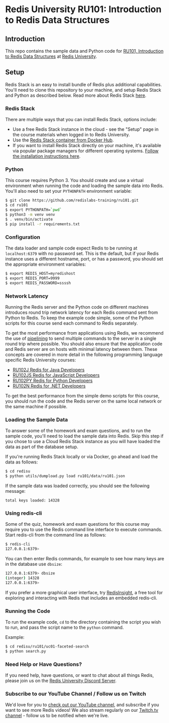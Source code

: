 # Redis University RU101: Introduction to Redis Data Structures

## Introduction

This repo contains the sample data and Python code for [RU101, Introduction to Redis Data Structures](https://university.redis.com/courses/ru101/) at [Redis University](https://university.redis.com/).

## Setup

Redis Stack is an easy to install bundle of Redis plus additional capabilities. You'll need to clone this repository to your machine, and setup Redis Stack and Python as described below. Read more about Redis Stack [here](https://redis.io/docs/stack/get-started/).

### Redis Stack

There are multiple ways that you can install Redis Stack, options include:

- Use a free Redis Stack instance in the cloud - see the "Setup" page in the course materials when logged in to Redis University.
- Use the [Redis Stack container from Docker Hub](https://hub.docker.com/r/redis/redis-stack).
- If you want to install Redis Stack directly on your machine, it's available via popular package managers for different operating systems. [Follow the installation instructions here](https://redis.io/docs/stack/get-started/install/).

### Python

This course requires Python 3. You should create and use a virtual environment when running the code and loading the sample data into Redis. You'll also need to set your `PYTHONPATH` environment variable:

```bash
$ git clone https://github.com/redislabs-training/ru101.git
$ cd ru101
$ export PYTHONPATH=`pwd`
$ python3 -m venv venv
$ . venv/bin/activate
$ pip install -r requirements.txt
```

### Configuration

The data loader and sample code expect Redis to be running at `localhost:6379` with no password set. This is the default, but if your Redis instance uses a different hostname, port, or has a password, you should set the appropriate environment variables:

```bash
$ export REDIS_HOST=myredishost
$ export REDIS_PORT=9999
$ export REDIS_PASSWORD=ssssh
```

### Network Latency

Running the Redis server and the Python code on different machines introduces round trip network latency for each Redis command sent from Python to Redis. To keep the example code simple, some of the Python scripts for this course send each command to Redis separately.

To get the most performance from applications using Redis, we recommend the use of [pipelining](https://redis.io/topics/pipelining) to send multiple commands to the server in a single round trip where possible. You should also ensure that the application code and Redis server are on hosts with minimal latency between them. These concepts are covered in more detail in the following programming language specific Redis University courses:

- [RU102J Redis for Java Developers](https://university.redis.com/courses/ru102j/)
- [RU102JS Redis for JavaScript Developers](https://university.redis.com/courses/ru102js/)
- [RU102PY Redis for Python Developers](https://university.redis.com/courses/ru102py/)
- [RU102N Redis for .NET Developers](https://university.redis.com/courses/ru102n/)

To get the best performance from the simple demo scripts for this course, you should run the code and the Redis server on the same local network or the same machine if possible.

### Loading the Sample Data

To answer some of the homework and exam questions, and to run the sample code, you'll need to load the sample data into Redis. Skip this step if you chose to use a Cloud Redis Stack instance as you will have loaded the data as part of the database setup.

If you're running Redis Stack locally or via Docker, go ahead and load the data as follows:

```bash
$ cd redisu
$ python utils/dumpload.py load ru101/data/ru101.json
```

If the sample data was loaded correctly, you should see the following message:

```
total keys loaded: 14328
```

### Using redis-cli

Some of the quiz, homework and exam questions for this course may require you to use the Redis command line interface to execute commands. Start redis-cli from the command line as follows:

```bash
$ redis-cli
127.0.0.1:6379>
```

You can then enter Redis commands, for example to see how many keys are in the database use `dbsize`:

```bash
127.0.0.1:6379> dbsize
(integer) 14328
127.0.0.1:6379>
```

If you prefer a more graphical user interface, try [RedisInsight](https://redis.com/redis-enterprise/redis-insight/), a free tool for exploring and interacting with Redis that includes an embedded redis-cli.

### Running the Code

To run the example code, `cd` to the directory containing the script you wish to run, and pass the script name to the `python` command.

Example:

```bash
$ cd redisu/ru101/uc01-faceted-search
$ python search.py
```

### Need Help or Have Questions?

If you need help, have questions, or want to chat about all things Redis, please join us on the [Redis University Discord Server](https://discord.gg/PxxqQg5).

### Subscribe to our YouTube Channel / Follow us on Twitch

We'd love for you to [check out our YouTube channel](https://youtube.com/redisinc), and subscribe if you want to see more Redis videos! We also stream regularly on our [Twitch.tv channel](https://www.twitch.tv/redisinc) - follow us to be notified when we're live.
